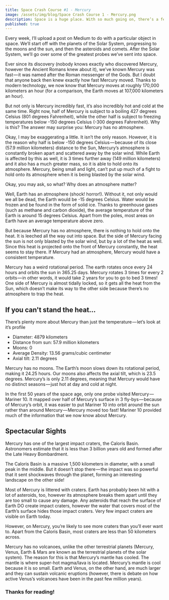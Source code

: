 ```yaml
---
title: Space Crash Course #1 - Mercury
image: /assets/img/blog/Space Crash Course 1 - Mercury.png
description: Space is a huge place. With so much going on, there’s a few people that have trouble with understanding space. If you’re one of those people, have no fear, as help is here! Today we're looking at Mercury! Check out the original post at http://acord.tech/8d455
published: true
---
```


Every week, I’ll upload a post on Medium to do with a particular object in space. We’ll start off with the planets of the Solar System, progressing to the moons and the sun, and then the asteroids and comets. After the Solar System, we’ll go over some of the greatest probes we’ve sent into space.

Ever since its discovery (nobody knows exactly who discovered Mercury, however the Ancient Romans knew about it), we’ve known Mercury was fast — it was named after the Roman messenger of the Gods. But I doubt that anyone back then knew exactly how fast Mercury moved. Thanks to modern technology, we now know that Mercury moves at roughly 170,000 kilometers an hour (for a comparison, the Earth moves at 107,000 kilometers an hour).

But not only is Mercury incredibly fast, it’s also incredibly hot and cold at the same time. Right now, half of Mercury is subject to a boiling 427 degrees Celsius (801 degrees Fahrenheit), while the other half is subject to freezing temperatures below -150 degrees Celsius (-300 degrees Fahrenheit). Why is this? The answer may surprise you: Mercury has no atmosphere.

Okay, I may be exaggerating a little. It isn’t the only reason. However, it is the reason why half is below -150 degrees Celsius — because of its close (57.9 million kilometers) distance to the Sun, Mercury’s atmosphere is constantly broken apart and scattered away by the solar wind. While Earth is affected by this as well, it is 3 times further away (149 million kilometers) and it also has a much greater mass, so it is able to hold onto its atmosphere. Mercury, being small and light, can’t put up much of a fight to hold onto its atmosphere when it is being blasted by the solar wind.

Okay, you may ask, so what? Why does an atmosphere matter?

Well, Earth has an atmosphere (shock! horror!). Without it, not only would we all be dead, the Earth would be -15 degrees Celsius. Water would be frozen and be found in the form of solid ice. Thanks to greenhouse gases (such as methane and carbon dioxide), the average temperature of the Earth is around 15 degrees Celsius. Apart from the poles, most areas on Earth have an average temperature above zero.

But because Mercury has no atmosphere, there is nothing to hold onto the heat. It is leeched all the way out into space. But the side of Mercury facing the sun is not only blasted by the solar wind, but by a lot of the heat as well. Since this heat is projected onto the front of Mercury constantly, the heat seems to stay there. If Mercury had an atmosphere, Mercury would have a consistent temperature.

Mercury has a weird rotational period. The earth rotates once every 24 hours and orbits the sun in 365.25 days. Mercury rotates 3 times for every 2 orbits — in other words, it would take 2 years for you to go to bed 3 times! One side of Mercury is almost tidally locked, so it gets all the heat from the Sun, which doesn’t make its way to the other side because there’s no atmosphere to trap the heat.

## If you can't stand the heat...
There’s plenty more about Mercury than just the temperature — let’s look at it’s profile
* Diameter: 4879 kilometers
* Distance from sun: 57.9 million kilometers
* Moons: 0
* Average Density: 13.56 grams/cubic centimeter
* Axial tilt: 2.11 degrees

Mercury has no moons. The Earth’s moon slows down its rotational period, making it 24.25 hours. Our moons also affects the axial tilt, which is 23.5 degrees. Mercury’s is only 2.11 degrees, meaning that Mercury would have no distinct seasons — just hot at day and cold at night.

In the first 50 years of the space age, only one probe visited Mercury — Mariner 10. It mapped over half of Mercury’s surface in 3 fly-bys — because of Mercury’s orbit, it was easier to put Mariner 10 into orbit around the sun rather than around Mercury — Mercury moved too fast! Mariner 10 provided much of the information that we now know about Mercury.

## Spectacular Sights
Mercury has one of the largest impact craters, the Caloris Basin. Astronomers estimate that it is less than 3 billion years old and formed after the Late Heavy Bombardment.

The Caloris Basin is a massive 1,500 kilometers in diameter, with a small peak in the middle. But it doesn’t stop there — the impact was so powerful that it sent shockwaves through the planet, forming an interesting landscape on the other side!

Most of Mercury is littered with craters. Earth has probably been hit with a lot of asteroids, too, however its atmosphere breaks them apart until they are too small to cause any damage. Any asteroids that reach the surface of Earth DO create impact craters, however the water that covers most of the Earth’s surface hides those impact craters. Very few impact craters are visible on Earth today.

However, on Mercury, you’re likely to see more craters than you’ll ever want to. Apart from the Caloris Basin, most craters are less than 50 kilometers across.

Mercury has no volcanoes, unlike the other terrestrial planets (Mercury, Venus, Earth & Mars are known as the terrestrial planets of the solar system). The reason for this is that Mercury’s mantle has cooled. The mantle is where super-hot magma/lava is located. Mercury’s mantle is cool because it is so small. Earth and Venus, on the other hand, are much larger and they can sustain volcanic eruptions (however, there is debate on how active Venus’s volcanoes have been in the past few million years).

### Thanks for reading!
